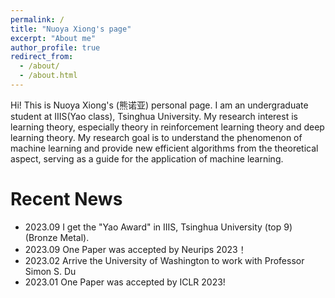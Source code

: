 ```yaml
---
permalink: /
title: "Nuoya Xiong's page"
excerpt: "About me"
author_profile: true
redirect_from: 
  - /about/
  - /about.html
---
```


Hi! This is Nuoya Xiong's (熊诺亚) personal page. I am an undergraduate student at IIIS(Yao class), Tsinghua University. My research interest is learning theory, especially theory in reinforcement learning theory and deep learning theory. My research goal is to understand the phenomenon of machine learning and provide new efficient algorithms from the theoretical aspect, serving as a guide for the application of machine learning. 

# Recent News
* 2023.09 I get the "Yao Award" in IIIS, Tsinghua University (top 9) (Bronze Metal).
* 2023.09 One Paper was accepted by Neurips 2023！
* 2023.02 Arrive the University of Washington to work with Professor Simon S. Du
* 2023.01 One Paper was accepted by ICLR 2023!
